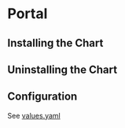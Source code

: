 # Portal

## Installing the Chart

## Uninstalling the Chart

## Configuration

See [values.yaml](values.yaml)